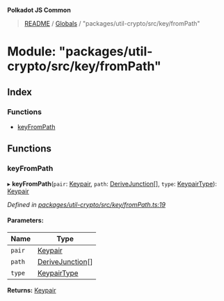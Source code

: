 **Polkadot JS Common**

> [README](../README.md) / [Globals](../globals.md) / "packages/util-crypto/src/key/fromPath"

# Module: "packages/util-crypto/src/key/fromPath"

## Index

### Functions

* [keyFromPath](_packages_util_crypto_src_key_frompath_.md#keyfrompath)

## Functions

### keyFromPath

▸ **keyFromPath**(`pair`: [Keypair](../interfaces/_packages_util_crypto_src_types_.keypair.md), `path`: [DeriveJunction](../classes/_packages_util_crypto_src_key_derivejunction_.derivejunction.md)[], `type`: [KeypairType](_packages_util_crypto_src_types_.md#keypairtype)): [Keypair](../interfaces/_packages_util_crypto_src_types_.keypair.md)

*Defined in [packages/util-crypto/src/key/fromPath.ts:19](https://github.com/polkadot-js/common/blob/975103fd/packages/util-crypto/src/key/fromPath.ts#L19)*

#### Parameters:

Name | Type |
------ | ------ |
`pair` | [Keypair](../interfaces/_packages_util_crypto_src_types_.keypair.md) |
`path` | [DeriveJunction](../classes/_packages_util_crypto_src_key_derivejunction_.derivejunction.md)[] |
`type` | [KeypairType](_packages_util_crypto_src_types_.md#keypairtype) |

**Returns:** [Keypair](../interfaces/_packages_util_crypto_src_types_.keypair.md)
